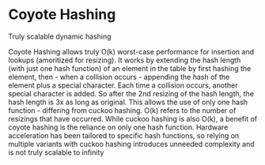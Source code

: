 # Coyote Hashing
Truly scalable dynamic hashing

Coyote Hashing allows truly O(k) worst-case performance for insertion and lookups (amoritized for resizing). It works by extending the hash length (with just one hash function) of an element in the table by first hashing the element, then - when a collision occurs - appending the hash of the element plus a special character. Each time a collision occurs, another special character is added. So after the 2nd resizing of the hash length, the hash length is 3x as long as original. This allows the use of only one hash function - differing from cuckoo hashing. O(k) refers to the number of resizings that have occurred. While cuckoo hashing is also O(k), a benefit of coyote hashing is the reliance on only one hash function. Hardware acceleration has been tailored to specific hash functions, so relying on multiple variants with cuckoo hashing introduces unneeded complexity and is not truly scalable to infinity
